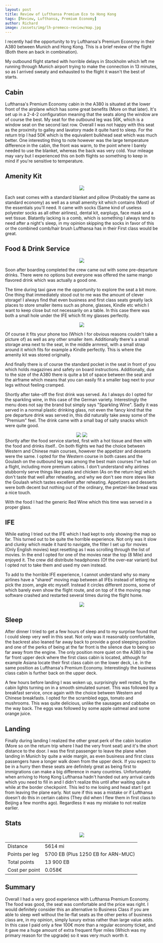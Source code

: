 ```yaml
---
layout: post
title: Review of Lufthansa Premium Eco to Hong Kong
tags: [Review, Lufthansa, Premium Economy]
author: Richard
image: /assets/img/lh-premeco-review/map.jpg
---
```


I recently had the opportunity to try Lufthansa's Premium Economy in their A380 between Munich and Hong Kong. This is a brief review of the flight (Both there an back in combination).

My outbound flight started with horrible delays in Stockholm which left me running through Munich airport trying to make the connection in 13 minutes, so as I arrived sweaty and exhausted to the flight it wasn't the best of starts.

## Cabin

Lufthansa's Premium Economy cabin in the A380 is situated at the lower front of the airplane which has some great benefits (More on that later). It's set up in a 2-4-2 configuration meaning that the seats along the window are of course the best. My seat for the outbound leg was 56K, which is a window seat on the second last row. Overall I was not happy with this seat as the proximity to galley and lavatory made it quite hard to sleep. For the return trip I had 50K which is the equivalent bulkhead seat which was much better. One interesting thing to note however was the large temperature difference in the cabin, the front was warm, to the point where I barely needed to use the blanket, whereas the back was very cold. Your mileage may vary but I experienced this on both flights so something to keep in mind if you're sensitive to temperature.

## Amenity Kit
<center>
<img src="/assets/img/lh-premeco-review/amenity-kit.jpeg" class="full" />
</center>

Each seat comes with a standard blanket and pillow (Probably the same as standard economy) as well as a small amenity kit which contains (Most) of the essentials you'll need. It came with socks (Same kind of useless polyester socks as all other airlines), dental kit, earplugs, face mask and a wet tissue. Blatantly lacking is a comb, which is something I always tend to need after a night's sleep, in my opinion skipping the socks in favor of this or the combined comb/hair brush Lufthansa has in their First class would be great.

## Food & Drink Service

<center>
<img src="/assets/img/lh-premeco-review/pre-departure-drink.jpg" class="slim" />
</center>

Soon after boarding completed the crew came out with some pre-departure drinks. There were no options but everyone was offered the same mango flavored drink which was actually a good one.

The time during taxi gave me the opportunity to explore the seat a bit more. One thing that immediately stood out to me was the amount of clever storage! I always find that even business and first class seats greatly lack places to store smaller items such as phone, glasses, Kindle etc which I want to keep close but not necessarily on a table. In this case there was both a small hole under the IFE which fit my glasses perfectly.

<center>
<img src="/assets/img/lh-premeco-review/storage.jpeg" class="full" />
</center>

Of course it fits your phone too (Which I for obvious reasons couldn't take a picture of) as well as any other smaller item. Additionally there's a small storage area next to the seat, in the middle armrest, with a small strap around it which fits for example a Kindle perfectly. This is where the amenity kit was stored originally.

And finally there is of course the standard pocket in the seat in front of you which holds magazines and safety on board instructions. Additionally, due to the size of the A380 there is quite a bit of space between the seat and the airframe which means that you can easily fit a smaller bag next to your legs without feeling cramped.

Shortly after take-off the first drink was served. As I always do I opted for the sparkling wine, in this case of the German variety. Interestingly the menu does not say the brand but simply says "Sparkling Wine". Sadly it was served in a normal plastic drinking glass, not even the fancy kind that the pre departure drink was served in, this did naturally take away some of the "Premium" feel. The drink came with a small bag of salty snacks which were quite good.
<center>
<img src="/assets/img/lh-premeco-review/drinks-menu.jpeg" class="half" />
<img src="/assets/img/lh-premeco-review/champagne.jpeg" class="half" />
</center>
Shortly after the food service started, first with a hot tissue and then with the food and drinks itself.. On both flights we had the choice between Western and Chinese main courses, however the appetizer and desserts were the same. I opted for the Western course in both cases and the Goulash on the outbound leg was among the best main courses I've had on a flight, including more premium cabins. I don't understand why airlines stubbornly serve things like pasta and chicken (As on the return leg) which don't taste that well after reheating, and why we don't see more stews like the Goulash which tastes excellent after reheating. Appetizers and desserts were both decent but nothing out of the ordinary, the pretzel-like bread was a nice touch.

With the food I had the generic Red Wine which this time was served in a proper glass.

## IFE 

While eating I tried out the IFE which I had kept to only showing the map so far. This turned out to be quite the horrible experience. Not only was it slow and clunky which made it hard to navigate, the filter I set up for movies (Only English movies) kept resetting as I was scrolling through the list of movies. In the end I opted for one of the movies near the top (8 Mile) and enjoyed it. The crew did distribute headphones (Of the over-ear variant) but I opted not to take them and used my own instead.

To add to the horrible IFE experience, I cannot understand why so many airlines have a "shared" moving map between all IFEs instead of letting me pick the zoom, angle etc myself. Instead it circles different zooms, some of which barely even show the flight route, and on top of it the moving map software crashed and restarted several times during the flight home.

<center>
<img src="/assets/img/lh-premeco-review/crashed-ife.jpg" class="full" />
</center>

## Sleep

After dinner I tried to get a few hours of sleep and to my surprise found that I could sleep very well in this seat. Not only was it reasonably comfortable, the backrest also leaned far away back to provide a good sleeping position and one of the perks of being at the far front is the silence due to being so far away from the engine. The only position more quiet on the A380 is the far front upper deck where the first class cabin is located, although for example Asiana locate their first class cabin on the lower deck, i.e. in the same position as Lufthansa's Premium Economy. Interestingly the business class cabin is further back on the upper deck.

A few hours before landing I was woken up, surprisingly well rested, by the cabin lights turning on in a smooth simulated sunset. This was followed by a breakfast service, once again with the choice between Western and Chinese breakfasts. I opted for the scrambled eggs, tomato and mushrooms. This was quite delicious, unlike the sausages and cabbabe on the way back. The eggs was followed by some apple oatmeal and some orange juice.

## Landing

Finally during landing I realized the other great perk of the cabin location (More so on the return trip where I had the very front seat) and it's the short distance to the door. I was the first passenger to leave the plane when landing in Munich by quite a wide margin, as even business and first class passengers have a longer walk down from the upper deck. If you expect to be in a hurry then these seats are definitely great as being first to immigrations can make a big difference in many countries. Unfortunately when arriving to Hong Kong Lufthansa hadn't handed out any arrival cards which you need to fill in and I didn't realize this until after waiting quite a while at the border checkpoint. This led to me losing and head start I got from leaving the plane early. Not sure if this was a mistake or if Lufthansa doesn't do this in certain cabins (They did when I flew them in first class to Beijing a few months ago). Regardless it was my mistake to not realize earlier.

## Stats
<center>
<img src="/assets/img/lh-premeco-review/map.jpg" class="full"/>
</center>

<table>
<tr>
<td>Distance</td> <td>5614 mi</td>
</tr>
<tr>
<td>Points per leg</td> <td>5700 EB (Plus 1250 EB for ARN-MUC)</td>
</tr>
<tr>
<td>Total points</td> <td>13 900 EB</td>
</tr>
<tr>
<td>Cost per point</td><td>0.058€</td>
</tr>
</table>

## Summary

Overall I had a very good experience with Lufthansa Premium Economy. The food was good, the seat was comfortable and the price was right. I would definitely consider this an alternative to Business Class if you are able to sleep well without the lie-flat seats as the other perks of business class are, in my opinion, simply luxury extras rather than large value adds. In this case I paid only a few 100€ more than a regular economy ticket, and it gave me a huge amount of extra frequent flyer miles (Which was my primary reason for the upgrade) so it was very much worth it.
